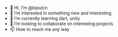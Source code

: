 - 👋 Hi, I’m @bipulcn
- 👀 I’m interested in something new and interesting
- 🌱 I’m currently learning dart, unity
- 💞️ I’m looking to collaborate on interesting projects
- 📫 How to reach me any way

<!---
bipulcn/bipulcn is a ✨ special ✨ repository because its `README.md` (this file) appears on your GitHub profile.
You can click the Preview link to take a look at your changes.
--->
